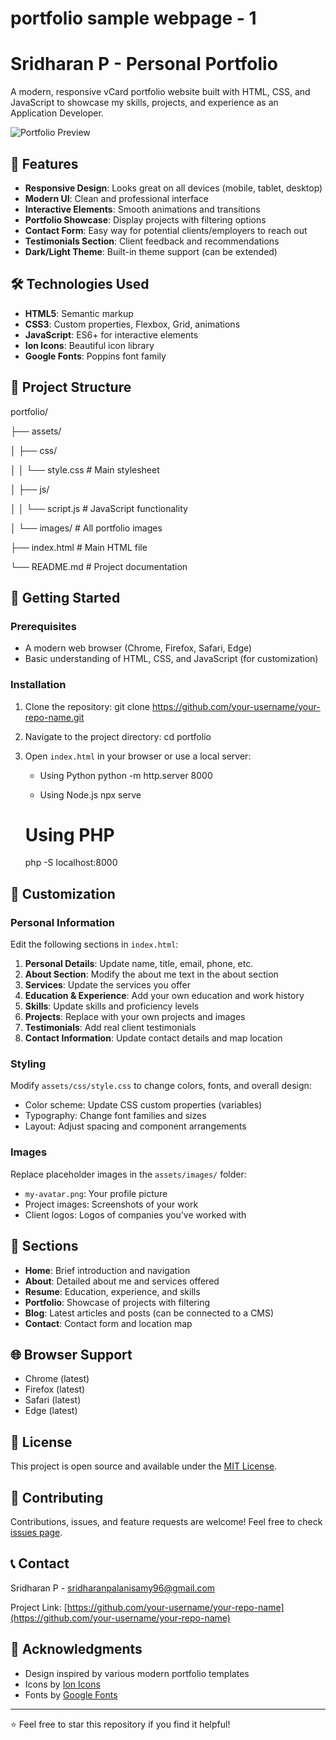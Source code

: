 # portfolio sample webpage - 1
# Sridharan P - Personal Portfolio

A modern, responsive vCard portfolio website built with HTML, CSS, and JavaScript to showcase my skills, projects, and experience as an Application Developer.

![Portfolio Preview](https://via.placeholder.com/800x400/2D3748/FFFFFF/?text=Sridharan+P+Portfolio)

## 🌟 Features

- **Responsive Design**: Looks great on all devices (mobile, tablet, desktop)
- **Modern UI**: Clean and professional interface
- **Interactive Elements**: Smooth animations and transitions
- **Portfolio Showcase**: Display projects with filtering options
- **Contact Form**: Easy way for potential clients/employers to reach out
- **Testimonials Section**: Client feedback and recommendations
- **Dark/Light Theme**: Built-in theme support (can be extended)

## 🛠️ Technologies Used

- **HTML5**: Semantic markup
- **CSS3**: Custom properties, Flexbox, Grid, animations
- **JavaScript**: ES6+ for interactive elements
- **Ion Icons**: Beautiful icon library
- **Google Fonts**: Poppins font family

## 📁 Project Structure

portfolio/

├── assets/

│   ├── css/

│   │   └── style.css          # Main stylesheet

│   ├── js/

│   │   └── script.js          # JavaScript functionality

│   └── images/                # All portfolio images

├── index.html                 # Main HTML file

└── README.md                  # Project documentation


## 🚀 Getting Started

### Prerequisites

- A modern web browser (Chrome, Firefox, Safari, Edge)
- Basic understanding of HTML, CSS, and JavaScript (for customization)

### Installation

1. Clone the repository:
git clone https://github.com/your-username/your-repo-name.git
   

2. Navigate to the project directory:
   cd portfolio

3. Open `index.html` in your browser or use a local server:

   * Using Python
   python -m http.server 8000
   
   * Using Node.js
   npx serve
   
   # Using PHP
   php -S localhost:8000
   

## 🎨 Customization

### Personal Information

Edit the following sections in `index.html`:

1. **Personal Details**: Update name, title, email, phone, etc.
2. **About Section**: Modify the about me text in the about section
3. **Services**: Update the services you offer
4. **Education & Experience**: Add your own education and work history
5. **Skills**: Update skills and proficiency levels
6. **Projects**: Replace with your own projects and images
7. **Testimonials**: Add real client testimonials
8. **Contact Information**: Update contact details and map location

### Styling

Modify `assets/css/style.css` to change colors, fonts, and overall design:

- Color scheme: Update CSS custom properties (variables)
- Typography: Change font families and sizes
- Layout: Adjust spacing and component arrangements

### Images

Replace placeholder images in the `assets/images/` folder:

- `my-avatar.png`: Your profile picture
- Project images: Screenshots of your work
- Client logos: Logos of companies you've worked with

## 📱 Sections

- **Home**: Brief introduction and navigation
- **About**: Detailed about me and services offered
- **Resume**: Education, experience, and skills
- **Portfolio**: Showcase of projects with filtering
- **Blog**: Latest articles and posts (can be connected to a CMS)
- **Contact**: Contact form and location map

## 🌐 Browser Support

- Chrome (latest)
- Firefox (latest)
- Safari (latest)
- Edge (latest)

## 📄 License

This project is open source and available under the [MIT License](LICENSE).

## 🤝 Contributing

Contributions, issues, and feature requests are welcome! Feel free to check [issues page](https://github.com/sridharanpalanisamy/portfolio/issues).

## 📞 Contact

Sridharan P - [sridharanpalanisamy96@gmail.com](mailto:sridharanpalanisamy96@gmail.com)

Project Link: [https://github.com/your-username/your-repo-name](https://github.com/your-username/your-repo-name)

## 🙏 Acknowledgments

- Design inspired by various modern portfolio templates
- Icons by [Ion Icons](https://ionicons.com/)
- Fonts by [Google Fonts](https://fonts.google.com/)

---

⭐️ Feel free to star this repository if you find it helpful!
